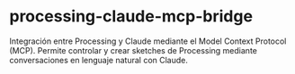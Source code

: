 # processing-claude-mcp-bridge
Integración entre Processing y Claude mediante el Model Context Protocol (MCP). Permite controlar y crear sketches de Processing mediante conversaciones en lenguaje natural con Claude.

